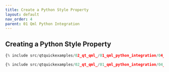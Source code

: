```yaml
---
title: Create a Python Style Property
layout: default
nav_order: 4
parent: 01 Qml Python Integration
---
```


## Creating a Python Style Property

```python
{% include src/qtquickexamples/02_qt_qml_/01_qml_python_integration/04_python_style_property.py %}
```

```qml
{% include src/qtquickexamples/02_qt_qml_/01_qml_python_integration/04_python_style_property.qml %}
```